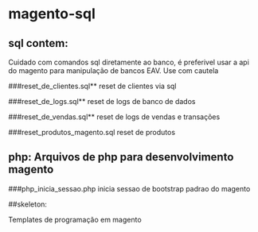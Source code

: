 # magento-sql

## sql contem:
Cuidado com comandos sql diretamente ao banco, é preferivel usar a api do magento para manipulação de bancos EAV.
Use com cautela

###reset_de_clientes.sql** 
reset de clientes via sql

###reset_de_logs.sql**
reset de logs de banco de dados

###reset_de_vendas.sql**
reset de logs de vendas e transações

###reset_produtos_magento.sql
reset de produtos


## php: Arquivos de php para desenvolvimento magento

###php_inicia_sessao.php
inicia sessao de bootstrap padrao do magento

##skeleton:

Templates de programação em magento




